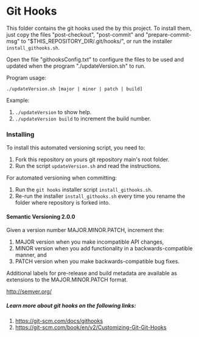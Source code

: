 # Git Hooks

This folder contains the git hooks used the by this project. 
To install them, just copy the files "post-checkout", "post-commit"
and "prepare-commit-msg" to "$THIS_REPOSITORY_DIR/.git/hooks/", 
or run the installer `install_githooks.sh`.


Open the file "githooksConfig.txt" to configure the files to be
used and updated when the program "./updateVersion.sh" to run.


Program usage: 
```
./updateVersion.sh [major | minor | patch | build]
```
Example:

1. `./updateVersion` to show help.
1. `./updateVersion build` to increment the build number.


### Installing

To install this automated versioning script, you need to:

1. Fork this repository on yours git repository main's root folder.
1. Run the script `updateVersion.sh` and read the instructions.

For automated versioning when committing:

1. Run the `git hooks` installer script `install_githooks.sh`.
1. Re-run the installer `install_githooks.sh` every time you rename the folder where repository
is forked into.



#### Semantic Versioning 2.0.0

Given a version number MAJOR.MINOR.PATCH, increment the:

1. MAJOR version when you make incompatible API changes,
1. MINOR version when you add functionality in a backwards-compatible manner, and
1. PATCH version when you make backwards-compatible bug fixes.

Additional labels for pre-release and build metadata are available as extensions to the
MAJOR.MINOR.PATCH format.

http://semver.org/



##### Learn more about git hooks on the following links:

1. https://git-scm.com/docs/githooks
2. https://git-scm.com/book/en/v2/Customizing-Git-Git-Hooks




